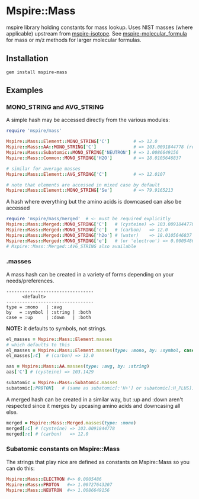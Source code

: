 # Mspire::Mass

mspire library holding constants for mass lookup.  Uses NIST masses (where applicable) upstream from [mspire-isotope](https://github.com/princelab/mspire-isotope).  See [mspire-molecular_formula](https://github.com/princelab/mspire-molecular_formula) for mass or m/z methods for larger molecular formulas.

## Installation

    gem install mspire-mass

## Examples

### MONO\_STRING and AVG\_STRING

A simple hash may be accessed directly from the various modules:

```ruby
require 'mspire/mass'

Mspire::Mass::Element::MONO_STRING['C']         # => 12.0
Mspire::Mass::AA::MONO_STRING['C']              # => 103.0091844778 (residue)
Mspire::Mass::Subatomic::MONO_STRING['NEUTRON'] # => 1.0086649156
Mspire::Mass::Common::MONO_STRING['H2O']        # => 18.0105646837

# similar for average masses
Mspire::Mass::Element::AVG_STRING['C']          # => 12.0107

# note that elements are accessed in mixed case by default
Mspire::Mass::Element::MONO_STRING['Se']        # => 79.9165213
```

A hash where everything but the amino acids is downcased can also be accessed

```ruby
require 'mspire/mass/merged'  # <- must be required explicitly
Mspire::Mass::Merged::MONO_STRING['C']   # (cysteine) => 103.0091844778
Mspire::Mass::Merged::MONO_STRING['c']   # (carbon)   => 12.0
Mspire::Mass::Merged::MONO_STRING['h2o'] # (water)    => 18.0105646837
Mspire::Mass::Merged::MONO_STRING['e']   # (or 'electron') => 0.0005486 
# Mspire::Mass::Merged::AVG_STRING also available
```

### <Module>.masses

A mass hash can be created in a variety of forms depending on your
needs/preferences. 

    ---------------------------------
          <default>
    ---------------------------------
    type = :mono   | :avg
    by   = :symbol | :string | :both
    case = :up     | :down   | :both

**NOTE:** it defaults to symbols, not strings.

```ruby
el_masses = Mspire::Mass::Element.masses
# which defaults to this
el_masses = Mspire::Mass::Element.masses(type: :mono, by: :symbol, case: :up)
el_masses[:C]  # (carbon) => 12.0

aas = Mspire::Mass::AA.masses(type: :avg, by: :string)
aas['C'] # (cysteine) => 103.1429

subatomic = Mspire::Mass::Subatomic.masses
subatomic[:PROTON]   # (same as subatomic[:'H+'] or subatomic[:H_PLUS]) # => 1.00727643207
```

A merged hash can be created in a similar way, but :up and :down aren't
respected since it merges by upcasing amino acids and downcasing all else.

```ruby
merged = Mspire::Mass::Merged.masses(type: :mono)
merged[:C] # (cysteine) => 103.0091844778
merged[:c] # (carbon)   => 12.0
```

### Subatomic constants on Mspire::Mass

The strings that play nice are defined as constants on Mspire::Mass so you can
do this:

```ruby
Mspire::Mass::ELECTRON #=> 0.0005486
Mspire::Mass::PROTON   #=> 1.00727643207
Mspire::Mass::NEUTRON  #=> 1.0086649156
```
